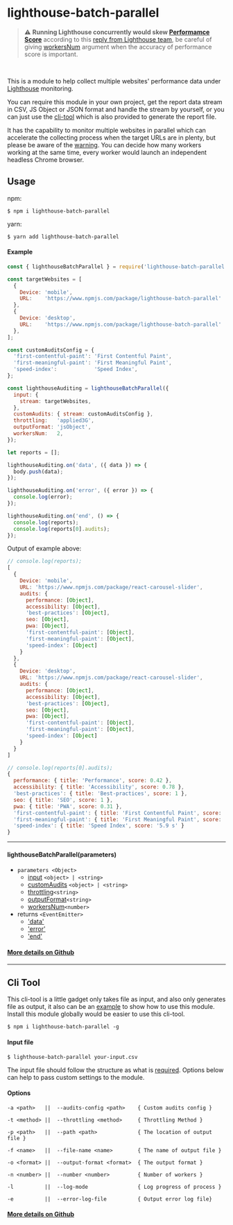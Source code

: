 # lighthouse-batch-parallel

> :warning: **Running Lighthouse concurrently would skew [Performamce Score](https://developers.google.com/web/tools/lighthouse/v3/scoring#perf)** according to this [reply from Lighthouse team](https://github.com/GoogleChrome/lighthouse/issues/7104#issuecomment-458368476), be careful of giving [workersNum](#workersNum-optional) argument when the accuracy of performance score is important.

<br>

This is a module to help collect multiple websites' performance data under [Lighthouse](https://github.com/GoogleChrome/lighthouse) monitoring.

You can require this module in your own project, get the report data stream in CSV, JS Object or JSON format and handle the stream by yourself, or you can just use the [cli-tool](#cli-tool) which is also provided to generate the report file.

It has the capability to monitor multiple websites in parallel which can accelerate the collecting process when the target URLs are in plenty, but please be aware of the [warning](#lighthouse-batch-parallel). You can decide how many workers working at the same time, every worker would launch an independent headless Chrome browser.

## Usage

npm:

`$ npm i lighthouse-batch-parallel`

yarn:

`$ yarn add lighthouse-batch-parallel`

#### Example

```js
const { lighthouseBatchParallel } = require('lighthouse-batch-parallel');

const targetWebsites = [
  {
    Device: 'mobile',
    URL:    'https://www.npmjs.com/package/lighthouse-batch-parallel'
  },
  {
    Device: 'desktop',
    URL:    'https://www.npmjs.com/package/lighthouse-batch-parallel'
  },
];

const customAuditsConfig = {
  'first-contentful-paint': 'First Contentful Paint',
  'first-meaningful-paint': 'First Meaningful Paint',
  'speed-index':            'Speed Index',
};

const lighthouseAuditing = lighthouseBatchParallel({ 
  input: {
    stream: targetWebsites,
  },
  customAudits: { stream: customAuditsConfig },
  throttling:   'applied3G',
  outputFormat: 'jsObject',
  workersNum:   2,
});

let reports = [];

lighthouseAuditing.on('data', ({ data }) => {
  body.push(data);
});

lighthouseAuditing.on('error', ({ error }) => {
  console.log(error);
});

lighthouseAuditing.on('end', () => {
  console.log(reports);
  console.log(reports[0].audits);
});
```
Output of example above:
```js
// console.log(reports);
[
  {
    Device: 'mobile',
    URL: 'https://www.npmjs.com/package/react-carousel-slider',
    audits: {
      performance: [Object],
      accessibility: [Object],
      'best-practices': [Object],
      seo: [Object],
      pwa: [Object],
      'first-contentful-paint': [Object],
      'first-meaningful-paint': [Object],
      'speed-index': [Object]
    }
  },
  {
    Device: 'desktop',
    URL: 'https://www.npmjs.com/package/react-carousel-slider',
    audits: {
      performance: [Object],
      accessibility: [Object],
      'best-practices': [Object],
      seo: [Object],
      pwa: [Object],
      'first-contentful-paint': [Object],
      'first-meaningful-paint': [Object],
      'speed-index': [Object]
    }
  }
]

// console.log(reports[0].audits);
{
  performance: { title: 'Performance', score: 0.42 },
  accessibility: { title: 'Accessibility', score: 0.78 },
  'best-practices': { title: 'Best-practices', score: 1 },
  seo: { title: 'SEO', score: 1 },
  pwa: { title: 'PWA', score: 0.31 },
  'first-contentful-paint': { title: 'First Contentful Paint', score: '2.7 s' },
  'first-meaningful-paint': { title: 'First Meaningful Paint', score: '4.2 s' },
  'speed-index': { title: 'Speed Index', score: '5.9 s' }
}
```

---

#### lighthouseBatchParallel(parameters)
* `parameters <Object>`
    * [input](https://github.com/Carr1005/lighthouse-batch-parallel/tree/master#input) `<object> | <string>`
    * [customAudits](https://github.com/Carr1005/lighthouse-batch-parallel/tree/master#customAudits-optional) `<object> | <string>`
    * [throttling](https://github.com/Carr1005/lighthouse-batch-parallel/tree/master#throttling-optional)`<string>`
    * [outputFormat](https://github.com/Carr1005/lighthouse-batch-parallel/tree/master#outputFormat-optional)`<string>`
    * [workersNum](https://github.com/Carr1005/lighthouse-batch-parallel/tree/master#workersNum-optional)`<number>`
* returns `<EventEmitter>`
    * ['data'](https://github.com/Carr1005/lighthouse-batch-parallel/tree/master#event-data)
    * ['error'](https://github.com/Carr1005/lighthouse-batch-parallel/tree/master#event-error)
    * ['end'](https://github.com/Carr1005/lighthouse-batch-parallel/tree/master#event-end)

#### [More details on Github](https://github.com/Carr1005/lighthouse-batch-parallel/tree/master#parameters)

---

## Cli Tool
This cli-tool is a little gadget only takes file as input, and also only generates file as output, it also can be an [example](https://github.com/Carr1005/lighthouse-batch-parallel/blob/master/lighthouse-batch-parallel.js) to show how to use this module. Install this module globally would be easier to use this cli-tool.

`$ npm i lighthouse-batch-parallel -g`

#### Input file

`$ lighthouse-batch-parallel your-input.csv`

The input file should follow the structure as what is [required](https://github.com/Carr1005/lighthouse-batch-parallel/tree/master#input). Options below can help to pass custom settings to the module.

#### Options

```
-a <path>   ||  --audits-config <path>    { Custom audits config }

-t <method> ||  --throttling <method>     { Throttling Method }

-p <path>   ||  --path <path>             { The location of output file }

-f <name>   ||  --file-name <name>        { The name of output file }

-o <format> ||  --output-format <format>  { The output format }

-n <number> ||  --number <number>         { Number of workers }

-l          ||  --log-mode                { Log progress of process }

-e          ||  --error-log-file          { Output error log file}
```

#### [More details on Github](https://github.com/Carr1005/lighthouse-batch-parallel/tree/master#options)